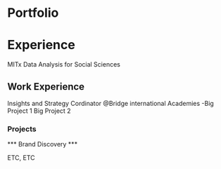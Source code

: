 # Portfolio

# Experience
MITx Data Analysis for Social Sciences

## Work Experience
Insights and Strategy Cordinator @Bridge international Academies
-Big Project 1
Big Project 2

### Projects
*** Brand Discovery ***

ETC, ETC
